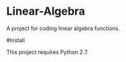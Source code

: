 # Linear-Algebra
A project for coding linear algebra functions.

#Install

This project requires Python 2.7.

